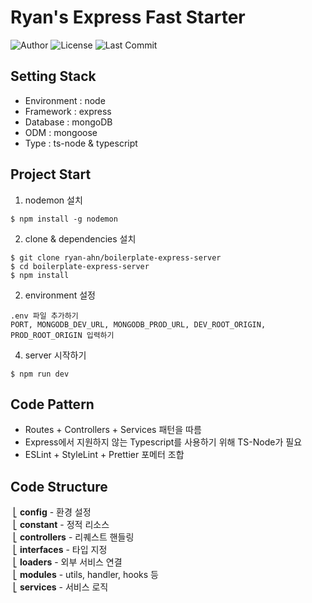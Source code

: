 # Ryan's Express Fast Starter

![Author](https://img.shields.io/badge/Author-ryan-orange.svg)
![License](https://img.shields.io/badge/License-MIT-blue.svg)
![Last Commit](https://img.shields.io/github/last-commit/ryan-ahn/boilerplate-express-server)

## Setting Stack
- Environment : node
- Framework : express
- Database : mongoDB
- ODM : mongoose
- Type : ts-node & typescript

## Project Start
1. nodemon 설치
```
$ npm install -g nodemon
```
2. clone & dependencies 설치
```
$ git clone ryan-ahn/boilerplate-express-server
$ cd boilerplate-express-server
$ npm install
```

2. environment 설정
```
.env 파일 추가하기
PORT, MONGODB_DEV_URL, MONGODB_PROD_URL, DEV_ROOT_ORIGIN, PROD_ROOT_ORIGIN 입력하기
```
4. server 시작하기
```
$ npm run dev
```

## Code Pattern
- Routes + Controllers + Services 패턴을 따름
- Express에서 지원하지 않는 Typescript를 사용하기 위해 TS-Node가 필요
- ESLint + StyleLint + Prettier 포메터 조합

## Code Structure
&nbsp;⎣&nbsp;**config** - 환경 설정 <br/>
&nbsp;⎣&nbsp;**constant** - 정적 리소스 <br/>
&nbsp;⎣&nbsp;**controllers** - 리퀘스트 핸들링 <br/>
&nbsp;⎣&nbsp;**interfaces** - 타입 지정 <br/>
&nbsp;⎣&nbsp;**loaders** - 외부 서비스 연결 <br/>
&nbsp;⎣&nbsp;**modules** - utils, handler, hooks 등 <br/>
&nbsp;⎣&nbsp;**services** - 서비스 로직 <br/>
